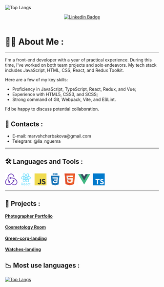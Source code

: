 
 ![Top Langs](https://github.com/MargaritaShch/MargaritaShch/assets/109623903/f151dfd8-644b-4694-9a77-81fc2ae2ebe5)


<div id="badges" align="center">
  <a href="https://www.linkedin.com/in/margarita-shcherbakova-760003257/">
    <img src="https://img.shields.io/badge/LinkedIn-blue?style=for-the-badge&logo=linkedin&logoColor=white" alt="LinkedIn Badge"/>
  </a>
</div>

<div align="center">
  <img src="https://komarev.com/ghpvc/?username=MargaritaShch&style=flat-square&color=blue" alt="" />
</div>



# :woman_technologist: About Me :
---
<div>
  <p align="start">I'm a front-end developer with a year of practical experience. During this time, I've worked on both team projects and solo endeavors. My tech stack includes JavaScript, HTML, CSS, React, and Redux Toolkit.</p>
  <p>Here are a few of my key skills:</p>
  <ul>
     <li> Proficiency in JavaScript, TypeScript, React, Redux, and Vue;</li> 
     <li> Experience with HTML5, CSS3, and SCSS;</li>
     <li> Strong command of Git, Webpack, Vite, and ESLint.</li>
  </ul>
  <p>I'd be happy to discuss potential collaboration.</p> 
</div>

## :envelope_with_arrow: Contacts :
<ul align ="start">
  <li>E-mail: marvshcherbakova@gmail.com </li>
  <li>Telegram: @lia_nguema </li>
</ul>

---

## :hammer_and_wrench: Languages and Tools :

<div>
  <img src="https://github.com/devicons/devicon/blob/master/icons/redux/redux-original.svg" title="Redux" alt="Redux" width="40" height="40"/>&nbsp;
  <img src="https://github.com/devicons/devicon/blob/master/icons/react/react-original-wordmark.svg" title="React" alt="React" width="40" height="40"/>&nbsp;
  <img src="https://github.com/devicons/devicon/blob/master/icons/javascript/javascript-original.svg" title="JavaScript" alt="JavaScript" width="40" height="40"/>&nbsp;
  <img src="https://github.com/devicons/devicon/blob/master/icons/css3/css3-plain-wordmark.svg"  title="CSS3" alt="CSS" width="40" height="40"/>&nbsp;
  <img src="https://github.com/devicons/devicon/blob/master/icons/html5/html5-original.svg" title="HTML5" alt="HTML" width="40" height="40"/>&nbsp;  
  <img src="https://github.com/devicons/devicon/blob/master/icons/vuejs/vuejs-original.svg" title="VUE" alt="VUE" width="40" height="40"/>&nbsp; 
   <img src="https://github.com/devicons/devicon/blob/master/icons/typescript/typescript-original.svg" title="TypeScript" alt="TypeScript" width="40" height="40"/>&nbsp; 
  
</div>

---
## :art: Projects : 
   #### [Photographer Portfolio](https://margaritashch.github.io/PhotographerPortfolio/)
   #### [Cosmetology Room](https://margaritashch.github.io/CosRoom/#ge) 
   #### [Green-corp-landing](https://margaritashch.github.io/Green-corp-landing/) 
   #### [Watches-landing](https://margaritashch.github.io/Watches-landing/) 
   
  
## :chart_with_downwards_trend: Most use languages : 
[![Top Langs](https://github-readme-stats.vercel.app/api/top-langs/?username=MargaritaShch&theme=dark&border_radius=25)](https://github.com/anuraghazra/github-readme-stats)
